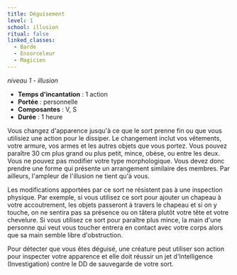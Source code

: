 ```yaml
---
title: Déguisement
level: 1
school: illusion
ritual: false
linked_classes:
  - Barde
  - Ensorceleur
  - Magicien
---
```

*niveau 1 - illusion*

- **Temps d'incantation** : 1 action
- **Portée** : personnelle
- **Composantes** : V, S
- **Durée** : 1 heure

Vous changez d'apparence jusqu'à ce que le sort prenne fin ou que vous utilisiez une action pour le dissiper. Le changement inclut vos vêtements, votre armure, vos armes et les autres objets que vous portez. Vous pouvez paraître 30 cm plus grand ou plus petit, mince, obèse, ou entre les deux. Vous ne pouvez pas modifier votre type morphologique. Vous devez donc prendre une forme qui présente un arrangement similaire des membres. Par ailleurs, l'ampleur de l'illusion ne tient qu'à vous.

Les modifications apportées par ce sort ne résistent pas à une inspection physique. Par exemple, si vous utilisez ce sort pour ajouter un chapeau à votre accoutrement, les objets passeront à travers le chapeau et si on y touche, on ne sentira pas sa présence ou on tâtera plutôt votre tête et votre chevelure. Si vous utilisez ce sort pour paraître plus mince, la main d'une personne qui veut vous toucher entrera en contact avec votre corps alors que sa main semble libre d'obstruction.

Pour détecter que vous êtes déguisé, une créature peut utiliser son action pour inspecter votre apparence et elle doit réussir un jet d'Intelligence (Investigation) contre le DD de sauvegarde de votre sort.